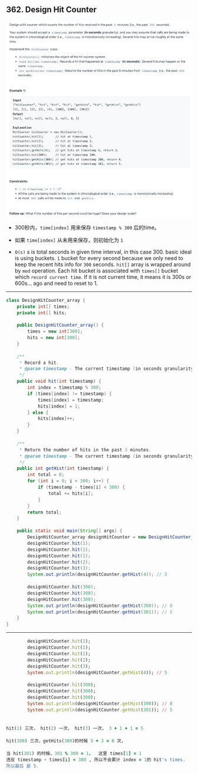 ## 362. Design Hit Counter
![](img/2023-07-09-00-59-02.png)

- 300秒内，`time[index]` 用来保存 `timestamp % 300` 后的time。
- 如果 `time[index]` 从未用来保存，则初始化为 `1` 


- `O(s)` s is total seconds in given time interval, in this case 300.
  basic ideal is using buckets. `1` bucket for every second because we only need to keep the recent hits info for 
  `300` seconds. `hit[]` array is wrapped around by `mod` operation. Each hit bucket is associated with `times[]` 
  bucket which `record current time`. If it is not current time, it means it is 300s or 600s... ago and need to 
  reset to 1.

---

```java
class DesignHitCounter_array {
    private int[] times;
    private int[] hits;

    public DesignHitCounter_array() {
        times = new int[300];
        hits = new int[300];
    }

    /**
     * Record a hit.
     * @param timestamp - The current timestamp (in seconds granularity).
     */
    public void hit(int timestamp) {
        int index = timestamp % 300;
        if (times[index] != timestamp) {
            times[index] = timestamp;
            hits[index] = 1;
        } else {
            hits[index]++;
        }
    }

    /**
     * Return the number of hits in the past 5 minutes.
     * @param timestamp - The current timestamp (in seconds granularity).
     */
    public int getHist(int timestamp) {
        int total = 0;
        for (int i = 0; i < 300; i++) {
            if (timestamp - times[i] < 300) {
                total += hits[i];
            }
        }
        return total;
    }

    public static void main(String[] args) {
        DesignHitCounter_array designHitCounter = new DesignHitCounter_array();
        designHitCounter.hit(1);
        designHitCounter.hit(1);
        designHitCounter.hit(1);
        designHitCounter.hit(2);
        designHitCounter.hit(3);
        System.out.println(designHitCounter.getHist(4)); // 5

        designHitCounter.hit(300);
        designHitCounter.hit(300);
        designHitCounter.hit(300);
        System.out.println(designHitCounter.getHist(300)); // 8
        System.out.println(designHitCounter.getHist(301)); // 5
    }
}
```
---

```ruby
        designHitCounter.hit(1);
        designHitCounter.hit(1);
        designHitCounter.hit(1);
        designHitCounter.hit(2);
        designHitCounter.hit(3);
        System.out.println(designHitCounter.getHist(4)); // 5

        designHitCounter.hit(300);
        designHitCounter.hit(300);
        designHitCounter.hit(300);
        System.out.println(designHitCounter.getHist(300)); // 8
        System.out.println(designHitCounter.getHist(301)); // 5


hit(1) 三次， hit(2) 一次， hit(3) 一次， 3 + 1 + 1 = 5

hit(300) 三次，getHits(300)的时候 5 + 3 = 8 次，

当 hit(301) 的时候，301 % 300 = 1，  这里 times[1] = 1
违反 timestamp - times[i] < 300 , 所以不会累计 index = 1的 hit's times. 
所以最后 是 5.
```